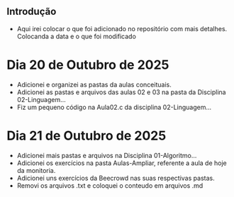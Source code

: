 ## Introdução ##

- Aqui irei colocar o que foi adicionado no repositório com mais detalhes.
Colocanda a data e o que foi modificado

# Dia 20 de Outubro de 2025 #

- Adicionei e organizei as pastas da aulas conceituais.
- Adicionei as pastas e arquivos das aulas 02 e 03 na pasta da Disciplina 02-Linguagem...
- Fiz um pequeno código na Aula02.c da disciplina 02-Linguagem...

# Dia 21 de Outubro de 2025 #

- Adicionei mais pastas e arquivos na Disciplina 01-Algoritmo...
- Adicionei os exercícios na pasta Aulas-Ampliar, referente a aula de hoje da monitoria.
- Adicionei uns exercícios da Beecrowd nas suas respectivas pastas.
- Removi os arquivos .txt e coloquei o conteudo em arquivos .md